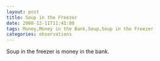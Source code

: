 ```yaml
---
layout: post
title: Soup in the Freezer
date: 2008-12-11T11:41:00
tags: Money,Money in the Bank,Soup,Soup in the Freezer
categories: observations
---
```


Soup in the freezer is money in the bank.

